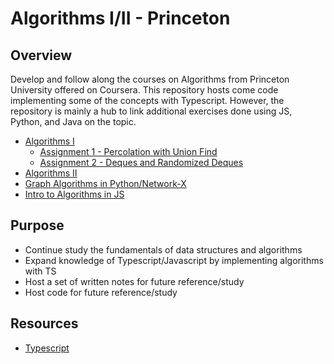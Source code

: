 # Algorithms I/II - Princeton

## Overview

Develop and follow along the courses on Algorithms from Princeton University offered on Coursera. This repository hosts come code implementing some of the concepts with Typescript. However, the repository is mainly a hub to link additional exercises done using JS, Python, and Java on the topic.

- [Algorithms I](https://www.coursera.org/learn/algorithms-part1/)
  - [Assignment 1 - Percolation with Union Find](https://gitlab.com/mtanzim/percolation-algorithms1)
  - [Assignment 2 - Deques and Randomized Deques](https://gitlab.com/mtanzim/algorithms1-deque)
- [Algorithms II](https://www.coursera.org/learn/algorithms-part2)
- [Graph Algorithms in Python/Network-X](https://github.com/mtanzim/networkx-test)
- [Intro to Algorithms in JS](https://github.com/mtanzim/jsAlgorithms)

## Purpose

- Continue study the fundamentals of data structures and algorithms
- Expand knowledge of Typescript/Javascript by implementing algorithms with TS
- Host a set of written notes for future reference/study
- Host code for future reference/study

## Resources

- [Typescript](https://www.typescriptlang.org/)


